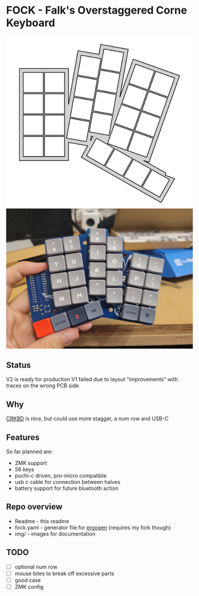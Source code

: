# FOCK - Falk's Overstaggered Corne Keyboard

![FOCK Layout preview](img/layout-v2.png)
![FOCK Layout preview](img/v1wswitches.jpg)

## Status

V2 is ready for production
V1 failed due to layout "improvements" with traces on the wrong PCB side

## Why

[CRKBD](https://github.com/foostan/crkbd) is nice, but could use more stagger, a num row and USB-C

## Features

So far planned are:

* ZMK support
* 56 keys
* puchi-c driven, pro-micro compatible
* usb c cable for connection between halves
* battery support for future bluetooth action

## Repo overview

* Readme - this readme
* fock.yaml - generator file for [ergogen](https://github.com/ergogen/ergogen) (requires my fork though)
* img/ - images for documentation

## TODO

* [ ] optional num row
* [ ] mouse bites to break off excessive parts
* [ ] good case
* [ ] ZMK config
